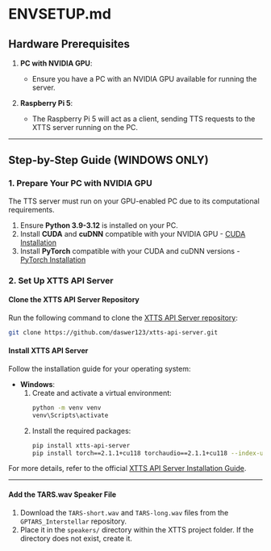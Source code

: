 # ENVSETUP.md

## Hardware Prerequisites

1. **PC with NVIDIA GPU**:
   - Ensure you have a PC with an NVIDIA GPU available for running the server.

2. **Raspberry Pi 5**:
   - The Raspberry Pi 5 will act as a client, sending TTS requests to the XTTS server running on the PC.

---

## Step-by-Step Guide (WINDOWS ONLY)

### 1. Prepare Your PC with NVIDIA GPU
The TTS server must run on your GPU-enabled PC due to its computational requirements.

1. Ensure **Python 3.9-3.12** is installed on your PC.
2. Install **CUDA** and **cuDNN** compatible with your NVIDIA GPU - [CUDA Installation](https://www.youtube.com/watch?v=krAUwYslS8E)
3. Install **PyTorch** compatible with your CUDA and cuDNN versions - [PyTorch Installation](https://pytorch.org/get-started/locally/)

### 2. Set Up XTTS API Server

#### Clone the XTTS API Server Repository
Run the following command to clone the [XTTS API Server repository](https://github.com/daswer123/xtts-api-server):

```bash
git clone https://github.com/daswer123/xtts-api-server.git
```

#### Install XTTS API Server
Follow the installation guide for your operating system:
- **Windows**:
  1. Create and activate a virtual environment:
     ```bash
     python -m venv venv
     venv\Scripts\activate
     ```
  2. Install the required packages:
     ```bash
     pip install xtts-api-server
     pip install torch==2.1.1+cu118 torchaudio==2.1.1+cu118 --index-url https://download.pytorch.org/whl/cu118
     ```

For more details, refer to the official [XTTS API Server Installation Guide](https://github.com/daswer123/xtts-api-server/tree/main).

---

#### Add the TARS.wav Speaker File
1. Download the `TARS-short.wav` and `TARS-long.wav` files from the `GPTARS_Interstellar` repository.
2. Place it in the `speakers/` directory within the XTTS project folder. If the directory does not exist, create it.

